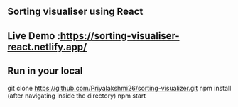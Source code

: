 ## Sorting visualiser using React
## Live Demo :https://sorting-visualiser-react.netlify.app/
## Run in your local
git clone https://github.com/Priyalakshmi26/sorting-visualizer.git
npm install (after navigating inside the directory)
npm start
